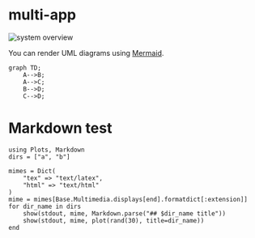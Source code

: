 # multi-app

![system overview](http://www.plantuml.com/plantuml/proxy?cache=no&src=https://raw.githubusercontent.com/KobeB87/multi-app/master/doc.iuml)


You can render UML diagrams using [Mermaid](https://mermaidjs.github.io/).
```mermaid
graph TD;
    A-->B;
    A-->C;
    B-->D;
    C-->D;
```

# Markdown test
```julia; results="raw"
using Plots, Markdown
dirs = ["a", "b"]

mimes = Dict(
    "tex" => "text/latex",
    "html" => "text/html"
)
mime = mimes[Base.Multimedia.displays[end].formatdict[:extension]]
for dir_name in dirs
    show(stdout, mime, Markdown.parse("## $dir_name title"))
    show(stdout, mime, plot(rand(30), title=dir_name))
end
```
